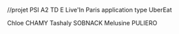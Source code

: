 //projet PSI A2 TD E Live'In Paris
application type UberEat 


Chloe CHAMY 
Tashaly SOBNACK
Melusine PULIERO 
